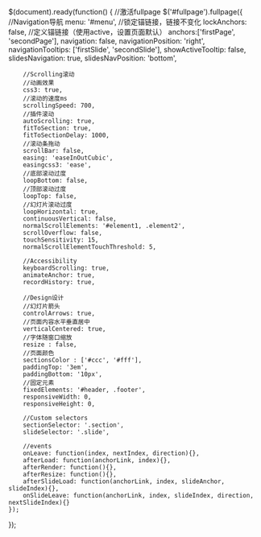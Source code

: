 $(document).ready(function() {
    //激活fullpage
    $('#fullpage').fullpage({
        //Navigation导航
        menu: '#menu',
        //锁定锚链接，链接不变化
        lockAnchors: false,
        //定义锚链接（使用active，设置页面默认）
        anchors:['firstPage', 'secondPage'],
        navigation: false,
        navigationPosition: 'right',
        navigationTooltips: ['firstSlide', 'secondSlide'],
        showActiveTooltip: false,
        slidesNavigation: true,
        slidesNavPosition: 'bottom',

        //Scrolling滚动
        //动画效果
        css3: true,
        //滚动的速度ms
        scrollingSpeed: 700,
        //插件滚动
        autoScrolling: true,
        fitToSection: true,
        fitToSectionDelay: 1000,
        //滚动条拖动
        scrollBar: false,
        easing: 'easeInOutCubic',
        easingcss3: 'ease',
        //底部滚动过度
        loopBottom: false,
        //顶部滚动过度
        loopTop: false,
        //幻灯片滚动过度
        loopHorizontal: true,
        continuousVertical: false,
        normalScrollElements: '#element1, .element2',
        scrollOverflow: false,
        touchSensitivity: 15,
        normalScrollElementTouchThreshold: 5,

        //Accessibility
        keyboardScrolling: true,
        animateAnchor: true,
        recordHistory: true,

        //Design设计
        //幻灯片箭头
        controlArrows: true,
        //页面内容水平垂直居中
        verticalCentered: true,
        //字体随窗口缩放
        resize : false,
        //页面颜色
        sectionsColor : ['#ccc', '#fff'],
        paddingTop: '3em',
        paddingBottom: '10px',
        //固定元素
        fixedElements: '#header, .footer',
        responsiveWidth: 0,
        responsiveHeight: 0,

        //Custom selectors
        sectionSelector: '.section',
        slideSelector: '.slide',

        //events
        onLeave: function(index, nextIndex, direction){},
        afterLoad: function(anchorLink, index){},
        afterRender: function(){},
        afterResize: function(){},
        afterSlideLoad: function(anchorLink, index, slideAnchor, slideIndex){},
        onSlideLeave: function(anchorLink, index, slideIndex, direction, nextSlideIndex){}
    });
});